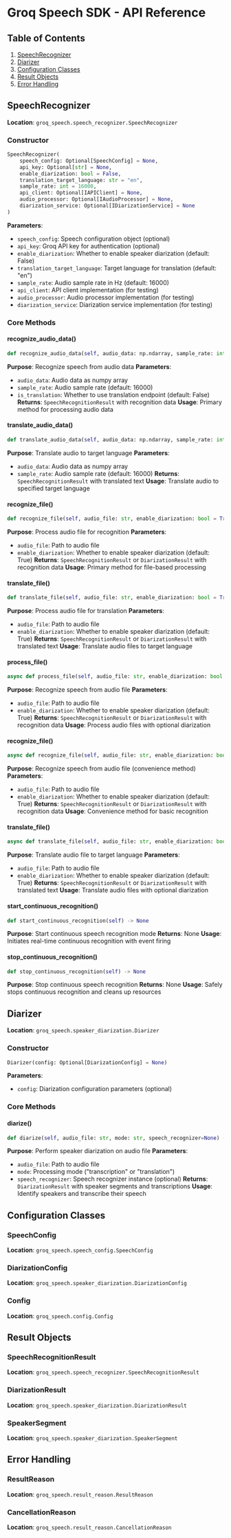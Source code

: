 # Groq Speech SDK - API Reference

## Table of Contents
1. [SpeechRecognizer](#speechrecognizer)
2. [Diarizer](#diarizer)
3. [Configuration Classes](#configuration-classes)
4. [Result Objects](#result-objects)
5. [Error Handling](#error-handling)

## SpeechRecognizer

**Location**: `groq_speech.speech_recognizer.SpeechRecognizer`

### Constructor
```python
SpeechRecognizer(
    speech_config: Optional[SpeechConfig] = None,
    api_key: Optional[str] = None,
    enable_diarization: bool = False,
    translation_target_language: str = "en",
    sample_rate: int = 16000,
    api_client: Optional[IAPIClient] = None,
    audio_processor: Optional[IAudioProcessor] = None,
    diarization_service: Optional[IDiarizationService] = None
)
```

**Parameters**:
- `speech_config`: Speech configuration object (optional)
- `api_key`: Groq API key for authentication (optional)
- `enable_diarization`: Whether to enable speaker diarization (default: False)
- `translation_target_language`: Target language for translation (default: "en")
- `sample_rate`: Audio sample rate in Hz (default: 16000)
- `api_client`: API client implementation (for testing)
- `audio_processor`: Audio processor implementation (for testing)
- `diarization_service`: Diarization service implementation (for testing)

### Core Methods

#### recognize_audio_data()
```python
def recognize_audio_data(self, audio_data: np.ndarray, sample_rate: int = 16000, is_translation: bool = False) -> SpeechRecognitionResult
```
**Purpose**: Recognize speech from audio data
**Parameters**:
- `audio_data`: Audio data as numpy array
- `sample_rate`: Audio sample rate (default: 16000)
- `is_translation`: Whether to use translation endpoint (default: False)
**Returns**: `SpeechRecognitionResult` with recognition data
**Usage**: Primary method for processing audio data

#### translate_audio_data()
```python
def translate_audio_data(self, audio_data: np.ndarray, sample_rate: int = 16000) -> SpeechRecognitionResult
```
**Purpose**: Translate audio to target language
**Parameters**:
- `audio_data`: Audio data as numpy array
- `sample_rate`: Audio sample rate (default: 16000)
**Returns**: `SpeechRecognitionResult` with translated text
**Usage**: Translate audio to specified target language

#### recognize_file()
```python
def recognize_file(self, audio_file: str, enable_diarization: bool = True) -> Union[SpeechRecognitionResult, DiarizationResult]
```

**Purpose**: Process audio file for recognition
**Parameters**:
- `audio_file`: Path to audio file
- `enable_diarization`: Whether to enable speaker diarization (default: True)
**Returns**: `SpeechRecognitionResult` or `DiarizationResult` with recognition data
**Usage**: Primary method for file-based processing

#### translate_file()
```python
def translate_file(self, audio_file: str, enable_diarization: bool = True) -> Union[SpeechRecognitionResult, DiarizationResult]
```

**Purpose**: Process audio file for translation
**Parameters**:
- `audio_file`: Path to audio file
- `enable_diarization`: Whether to enable speaker diarization (default: True)
**Returns**: `SpeechRecognitionResult` or `DiarizationResult` with translated text
**Usage**: Translate audio files to target language

#### process_file()
```python
async def process_file(self, audio_file: str, enable_diarization: bool = True, is_translation: bool = False) -> Union[SpeechRecognitionResult, DiarizationResult]
```
**Purpose**: Recognize speech from audio file
**Parameters**:
- `audio_file`: Path to audio file
- `enable_diarization`: Whether to enable speaker diarization (default: True)
**Returns**: `SpeechRecognitionResult` or `DiarizationResult` with recognition data
**Usage**: Process audio files with optional diarization

#### recognize_file()
```python
async def recognize_file(self, audio_file: str, enable_diarization: bool = True) -> Union[SpeechRecognitionResult, DiarizationResult]
```
**Purpose**: Recognize speech from audio file (convenience method)
**Parameters**:
- `audio_file`: Path to audio file
- `enable_diarization`: Whether to enable speaker diarization (default: True)
**Returns**: `SpeechRecognitionResult` or `DiarizationResult` with recognition data
**Usage**: Convenience method for basic recognition

#### translate_file()
```python
async def translate_file(self, audio_file: str, enable_diarization: bool = True) -> Union[SpeechRecognitionResult, DiarizationResult]
```
**Purpose**: Translate audio file to target language
**Parameters**:
- `audio_file`: Path to audio file
- `enable_diarization`: Whether to enable speaker diarization (default: True)
**Returns**: `SpeechRecognitionResult` or `DiarizationResult` with translated text
**Usage**: Translate audio files with optional diarization

#### start_continuous_recognition()
```python
def start_continuous_recognition(self) -> None
```
**Purpose**: Start continuous speech recognition mode
**Returns**: None
**Usage**: Initiates real-time continuous recognition with event firing

#### stop_continuous_recognition()
```python
def stop_continuous_recognition(self) -> None
```
**Purpose**: Stop continuous speech recognition
**Returns**: None
**Usage**: Safely stops continuous recognition and cleans up resources
## Diarizer

**Location**: `groq_speech.speaker_diarization.Diarizer`

### Constructor
```python
Diarizer(config: Optional[DiarizationConfig] = None)
```

**Parameters**:
- `config`: Diarization configuration parameters (optional)

### Core Methods

#### diarize()
```python
def diarize(self, audio_file: str, mode: str, speech_recognizer=None) -> DiarizationResult
```
**Purpose**: Perform speaker diarization on audio file
**Parameters**:
- `audio_file`: Path to audio file
- `mode`: Processing mode ("transcription" or "translation")
- `speech_recognizer`: Speech recognizer instance (optional)
**Returns**: `DiarizationResult` with speaker segments and transcriptions
**Usage**: Identify speakers and transcribe their speech

## Configuration Classes

### SpeechConfig
**Location**: `groq_speech.speech_config.SpeechConfig`

### DiarizationConfig
**Location**: `groq_speech.speaker_diarization.DiarizationConfig`

### Config
**Location**: `groq_speech.config.Config`

## Result Objects

### SpeechRecognitionResult
**Location**: `groq_speech.speech_recognizer.SpeechRecognitionResult`

### DiarizationResult
**Location**: `groq_speech.speaker_diarization.DiarizationResult`

### SpeakerSegment
**Location**: `groq_speech.speaker_diarization.SpeakerSegment`

## Error Handling

### ResultReason
**Location**: `groq_speech.result_reason.ResultReason`

### CancellationReason
**Location**: `groq_speech.result_reason.CancellationReason`

